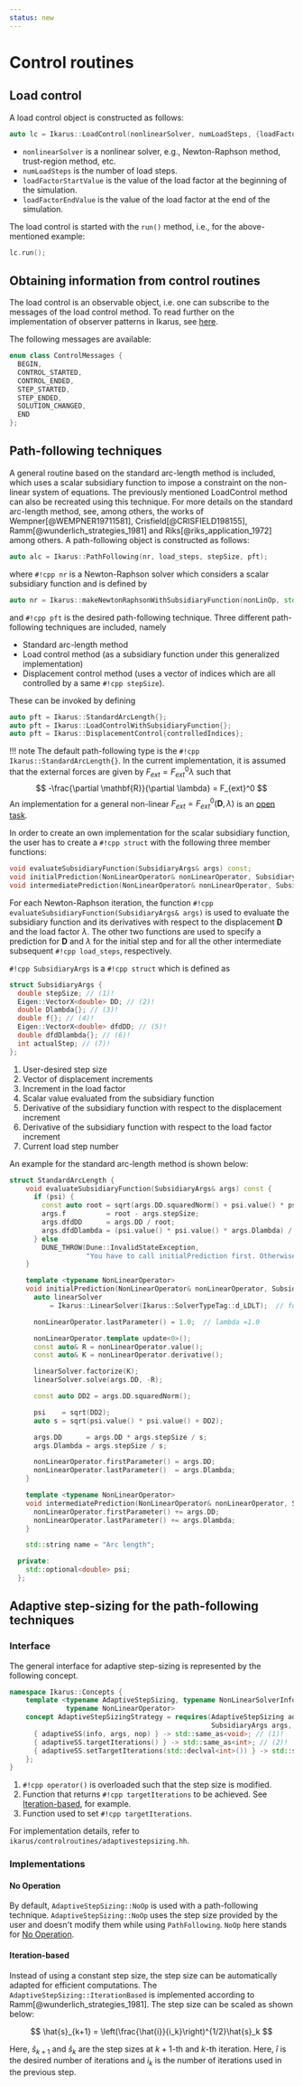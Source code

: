 ```yaml
---
status: new
---
```


# Control routines

## Load control

A load control object is constructed as follows:

```cpp
auto lc = Ikarus::LoadControl(nonlinearSolver, numLoadSteps, {loadFactorStartValue, loadFactorEndValue});
```

- `nonlinearSolver` is a nonlinear solver, e.g., Newton-Raphson method, trust-region method, etc.
- `numLoadSteps` is the number of load steps.
- `loadFactorStartValue` is the value of the load factor at the beginning of the simulation.
- `loadFactorEndValue` is the value of the load factor at the end of the simulation.

The load control is started with the ``run()`` method, i.e., for the above-mentioned example:

```cpp
lc.run();
```

## Obtaining information from control routines

The load control is an observable object, i.e. one can subscribe to the messages of the load control method.
To read further on the implementation of observer patterns in Ikarus, see [here](observer.md).

The following messages are available:

```cpp
enum class ControlMessages {
  BEGIN,
  CONTROL_STARTED,
  CONTROL_ENDED,
  STEP_STARTED,
  STEP_ENDED,
  SOLUTION_CHANGED,
  END
};
```

## Path-following techniques

A general routine based on the standard arc-length method is included, which uses a scalar subsidiary function to impose
a constraint on the non-linear system of equations. The previously mentioned LoadControl method can also be recreated
using this technique. For more details on the standard arc-length method, see, among others, the works
of Wempner[@WEMPNER19711581], Crisfield[@CRISFIELD198155], Ramm[@wunderlich_strategies_1981] and
Riks[@riks_application_1972] among others. A path-following object is constructed as follows:

```cpp
auto alc = Ikarus::PathFollowing(nr, load_steps, stepSize, pft);
```

where `#!cpp nr` is a Newton-Raphson solver which considers a scalar subsidiary function and is defined by

```cpp
auto nr = Ikarus::makeNewtonRaphsonWithSubsidiaryFunction(nonLinOp, std::move(linSolver));
```

and `#!cpp pft` is the desired path-following technique. Three different path-following techniques are included, namely

- Standard arc-length method
- Load control method (as a subsidiary function under this generalized implementation)
- Displacement control method (uses a vector of indices which are all controlled by a same `#!cpp stepSize`).

These can be invoked by defining

```cpp
auto pft = Ikarus::StandardArcLength{};
auto pft = Ikarus::LoadControlWithSubsidiaryFunction{};
auto pft = Ikarus::DisplacementControl{controlledIndices};
```

!!! note
    The default path-following type is the `#!cpp Ikarus::StandardArcLength{}`.
    In the current implementation, it is assumed that the external forces are given by
    $F_{ext} = F_{ext}^0\lambda$ such that
    $$
    -\frac{\partial \mathbf{R}}{\partial \lambda} = F_{ext}^0
    $$
    An implementation for a general non-linear $F_{ext} = F_{ext}^0\left(\mathbf{D},\lambda\right)$ is an [open task](../03_contribution/openTask.md#control-routines---addons).

In order to create an own implementation for the scalar subsidiary function, the user has to create a `#!cpp struct`
with the following three member functions:

```cpp
void evaluateSubsidiaryFunction(SubsidiaryArgs& args) const;
void initialPrediction(NonLinearOperator& nonLinearOperator, SubsidiaryArgs& args);
void intermediatePrediction(NonLinearOperator& nonLinearOperator, SubsidiaryArgs& args);
```

For each Newton-Raphson iteration, the function `#!cpp evaluateSubsidiaryFunction(SubsidiaryArgs& args)` is used to evaluate the
subsidiary function and
its derivatives with respect to the displacement $\mathbf{D}$ and the load factor $\lambda$. The other two functions
are used to specify a prediction for $\mathbf{D}$ and $\lambda$ for the initial step and for
all the other intermediate subsequent `#!cpp load_steps`, respectively.

`#!cpp SubsidiaryArgs` is a `#!cpp struct` which is defined as

```cpp
struct SubsidiaryArgs {
  double stepSize; // (1)!
  Eigen::VectorX<double> DD; // (2)!
  double Dlambda{}; // (3)!
  double f{}; // (4)!
  Eigen::VectorX<double> dfdDD; // (5)!
  double dfdDlambda{}; // (6)!
  int actualStep; // (7)!
};
```

1. User-desired step size
2. Vector of displacement increments
3. Increment in the load factor
4. Scalar value evaluated from the subsidiary function
5. Derivative of the subsidiary function with respect to the displacement increment
6. Derivative of the subsidiary function with respect to the load factor increment
7. Current load step number

An example for the standard arc-length method is shown below:

```cpp
struct StandardArcLength {
    void evaluateSubsidiaryFunction(SubsidiaryArgs& args) const {
      if (psi) {
        const auto root = sqrt(args.DD.squaredNorm() + psi.value() * psi.value() * args.Dlambda * args.Dlambda);
        args.f          = root - args.stepSize;
        args.dfdDD      = args.DD / root;
        args.dfdDlambda = (psi.value() * psi.value() * args.Dlambda) / root;
      } else
        DUNE_THROW(Dune::InvalidStateException,
                   "You have to call initialPrediction first. Otherwise psi is not defined");
    }

    template <typename NonLinearOperator>
    void initialPrediction(NonLinearOperator& nonLinearOperator, SubsidiaryArgs& args) {
      auto linearSolver
          = Ikarus::LinearSolver(Ikarus::SolverTypeTag::d_LDLT);  // for the linear predictor step

      nonLinearOperator.lastParameter() = 1.0;  // lambda =1.0

      nonLinearOperator.template update<0>();
      const auto& R = nonLinearOperator.value();
      const auto& K = nonLinearOperator.derivative();

      linearSolver.factorize(K);
      linearSolver.solve(args.DD, -R);

      const auto DD2 = args.DD.squaredNorm();

      psi    = sqrt(DD2);
      auto s = sqrt(psi.value() * psi.value() + DD2);

      args.DD      = args.DD * args.stepSize / s;
      args.Dlambda = args.stepSize / s;

      nonLinearOperator.firstParameter() = args.DD;
      nonLinearOperator.lastParameter()  = args.Dlambda;
    }

    template <typename NonLinearOperator>
    void intermediatePrediction(NonLinearOperator& nonLinearOperator, SubsidiaryArgs& args) {
      nonLinearOperator.firstParameter() += args.DD;
      nonLinearOperator.lastParameter() += args.Dlambda;
    }

    std::string name = "Arc length";

  private:
    std::optional<double> psi;
  };
```

## Adaptive step-sizing for the path-following techniques

### Interface

The general interface for adaptive step-sizing is represented by the following concept.

```cpp
namespace Ikarus::Concepts {
    template <typename AdaptiveStepSizing, typename NonLinearSolverInformation, typename SubsidiaryArgs,
              typename NonLinearOperator>
    concept AdaptiveStepSizingStrategy = requires(AdaptiveStepSizing adaptiveSS, NonLinearSolverInformation info,
                                                  SubsidiaryArgs args, NonLinearOperator nop) {
      { adaptiveSS(info, args, nop) } -> std::same_as<void>; // (1)!
      { adaptiveSS.targetIterations() } -> std::same_as<int>; // (2)!
      { adaptiveSS.setTargetIterations(std::declval<int>()) } -> std::same_as<void>; // (3)!
    };
}
```

1. `#!cpp operator()` is overloaded such that the step size is modified.
2. Function that returns `#!cpp targetIterations` to be achieved. See [Iteration-based](#iteration-based), for example.
3. Function used to set `#!cpp targetIterations`.

For implementation details, refer to `ikarus/controlroutines/adaptivestepsizing.hh`.

### Implementations

#### No Operation

By default, `AdaptiveStepSizing::NoOp` is used with a path-following technique.
`AdaptiveStepSizing::NoOp` uses the step size provided by the user and doesn't modify them while using `PathFollowing`.
`NoOp` here stands for [No Operation](https://en.wikipedia.org/wiki/NOP_(code)).

#### Iteration-based

Instead of using a constant step size, the step size can be automatically adapted for efficient computations.
The `AdaptiveStepSizing::IterationBased` is implemented according to Ramm[@wunderlich_strategies_1981].
The step size can be scaled as shown below:

$$
\hat{s}_{k+1} = \left(\frac{\hat{i}}{i_k}\right)^{1/2}\hat{s}_k
$$

Here, $\hat{s}_{k+1}$ and $\hat{s}_{k}$ are the step sizes at $k+1$-th and $k$-th iteration.
Here, $\hat{i}$ is the desired number of iterations and $i_k$ is the number of iterations used in the previous step.
